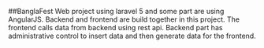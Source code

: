 ##BanglaFest
Web project using laravel 5 and some part are using AngularJS.
Backend and frontend are build together in this project. The frontend calls data from backend using rest api. Backend part has administrative control to insert data and then generate data for the frontend.
